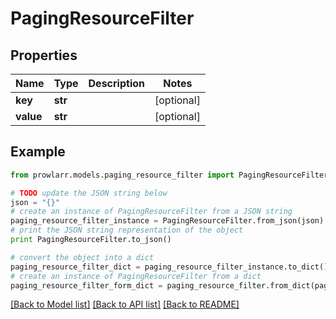 # PagingResourceFilter


## Properties
Name | Type | Description | Notes
------------ | ------------- | ------------- | -------------
**key** | **str** |  | [optional] 
**value** | **str** |  | [optional] 

## Example

```python
from prowlarr.models.paging_resource_filter import PagingResourceFilter

# TODO update the JSON string below
json = "{}"
# create an instance of PagingResourceFilter from a JSON string
paging_resource_filter_instance = PagingResourceFilter.from_json(json)
# print the JSON string representation of the object
print PagingResourceFilter.to_json()

# convert the object into a dict
paging_resource_filter_dict = paging_resource_filter_instance.to_dict()
# create an instance of PagingResourceFilter from a dict
paging_resource_filter_form_dict = paging_resource_filter.from_dict(paging_resource_filter_dict)
```
[[Back to Model list]](../README.md#documentation-for-models) [[Back to API list]](../README.md#documentation-for-api-endpoints) [[Back to README]](../README.md)


